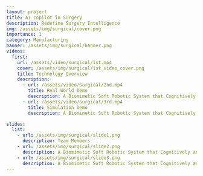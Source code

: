 ```yaml
---
layout: project
title: AI copilot in Surgery
description: Redefine Surgery Intelligence
img: /assets/img/surgical/cover.png
importance: 1
category: Manufacturing
banner: /assets/img/surgical/banner.png
videos:
  first:
    url: /assets/video/surgical/1st.mp4
    cover: /assets/img/surgical/1st_video_cover.png
    title: Technology Overview
    description:
      - url: /assets/video/surgical/2nd.mp4
        title: Real World Demo
        description: A Biomimetic Soft Robotic System that Cognitively and Physically Assists Surgeons in Minimally Invasive Surgery
      - url: /assets/video/surgical/3rd.mp4
        title: Simulation Demo
        description: A Biomimetic Soft Robotic System that Cognitively and Physically Assists Surgeons in Minimally Invasive Surgery

slides:
  list:
    - url: /assets/img/surgical/slide1.png
      description: Team Members
    - url: /assets/img/surgical/slide2.png
      description: A Biomimetic Soft Robotic System that Cognitively and Physically Assists Surgeons in Minimally Invasive Surgery
    - url: /assets/img/surgical/slide3.png
      description: A Biomimetic Soft Robotic System that Cognitively and Physically Assists Surgeons in Minimally Invasive Surgery
---
```

